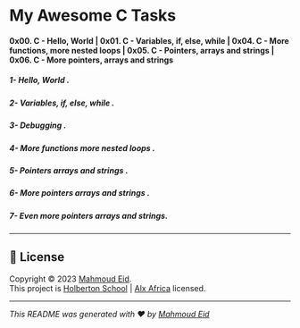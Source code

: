 # My Awesome __C__ Tasks  
#### __0x00. C - Hello, World | 0x01. C - Variables, if, else, while | 0x04. C - More functions, more nested loops | 0x05. C - Pointers, arrays and strings | 0x06. C - More pointers, arrays and strings__
 
 
##### 1- Hello, World .
##### 2- Variables, if, else, while .
##### 3- Debugging .
##### 4- More functions more nested loops .
##### 5- Pointers arrays and strings .
##### 6- More pointers arrays and strings .
##### 7- Even more pointers arrays and strings.
---
## 📝 License

Copyright © 2023 [Mahmoud Eid](https://github.com/Mado007).<br />
This project is [Holberton School](https://github.com/holbertonschool) | [Alx Africa](https://www.alxafrica.com/)  licensed.

---

_This README was generated with ❤️ by [Mahmoud Eid](https://github.com/Mado007)_
